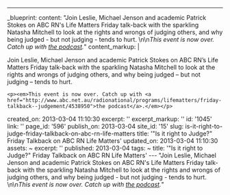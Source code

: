 ---
_blueprint:
  content: "Join Leslie, Michael Jenson and academic Patrick Stokes on ABC RN's Life
    Matters Friday talk-back with the sparkling Natasha Mitchell to look at the rights
    and wrongs of judging others, and why being judged - but not judging - tends to
    hurt. \n\n*This event is now over. Catch up with [the podcast](http://www.abc.net.au/radionational/programs/lifematters/friday-talkback--judgement/4538950).*"
  content_markup: |
    <p>Join Leslie, Michael Jenson and academic Patrick Stokes on ABC RN&rsquo;s Life Matters Friday talk-back with the sparkling Natasha Mitchell to look at the rights and wrongs of judging others, and why being judged &ndash; but not judging &ndash; tends to hurt.</p>

    <p><em>This event is now over. Catch up with <a href="http://www.abc.net.au/radionational/programs/lifematters/friday-talkback--judgement/4538950">the podcast</a>.</em></p>
  created_on: 2013-03-04 11:10:30
  excerpt: ''
  excerpt_markup: ''
  id: '1045'
  link: ''
  page_id: '596'
  publish_on: 2013-03-04
  site_id: '15'
  slug: is-it-right-to-judge-friday-talkback-on-abc-rn-life-matters
  title: '"Is it right to Judge?" Friday Talkback on ABC RN Life Matters'
  updated_on: 2013-03-04 11:10:30
assets: ~
excerpt: ''
published: 2013-03-04
tags: ~
title: '"Is it right to Judge?" Friday Talkback on ABC RN Life Matters'
--- "Join Leslie, Michael Jenson and academic Patrick Stokes on ABC RN's Life Matters
  Friday talk-back with the sparkling Natasha Mitchell to look at the rights and wrongs
  of judging others, and why being judged - but not judging - tends to hurt. \n\n*This
  event is now over. Catch up with [the podcast](http://www.abc.net.au/radionational/programs/lifematters/friday-talkback--judgement/4538950).*"
